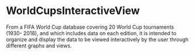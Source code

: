 # WorldCupsInteractiveView
From a FIFA World Cup database covering 20 World Cup tournaments (1930- 2018), and which includes data on each edition, it is intended to organize and display the data to be viewed interactively by the user through different graphs and views.
